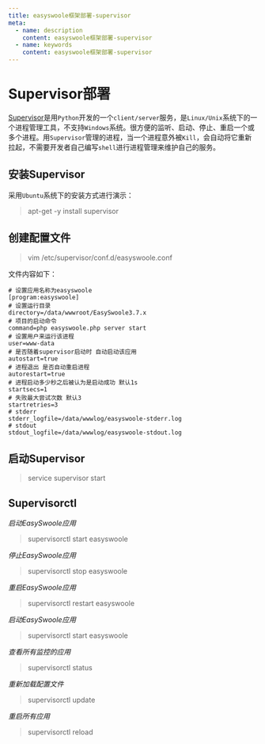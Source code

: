 ```yaml
---
title: easyswoole框架部署-supervisor
meta:
  - name: description
    content: easyswoole框架部署-supervisor
  - name: keywords
    content: easyswoole框架部署-supervisor
---
```


# Supervisor部署

[Supervisor](http://supervisord.org)是用`Python`开发的一个`client/server`服务，是`Linux/Unix`系统下的一个进程管理工具，不支持`Windows`系统。很方便的监听、启动、停止、重启一个或多个进程。用`Supervisor`管理的进程，当一个进程意外被`Kill`，会自动将它重新拉起，不需要开发者自己编写`shell`进行进程管理来维护自己的服务。

## 安装Supervisor

采用`Ubuntu`系统下的安装方式进行演示：

> apt-get -y install supervisor

## 创建配置文件

> vim /etc/supervisor/conf.d/easyswoole.conf

文件内容如下：
```
# 设置应用名称为easyswoole
[program:easyswoole]
# 设置运行目录
directory=/data/wwwroot/EasySwoole3.7.x
# 项目的启动命令
command=php easyswoole.php server start
# 设置用户来运行该进程
user=www-data
# 是否随着supervisor启动时 自动启动该应用
autostart=true
# 进程退出 是否自动重启进程
autorestart=true
# 进程启动多少秒之后被认为是启动成功 默认1s
startsecs=1
# 失败最大尝试次数 默认3
startretries=3
# stderr
stderr_logfile=/data/wwwlog/easyswoole-stderr.log
# stdout
stdout_logfile=/data/wwwlog/easyswoole-stdout.log
```

## 启动Supervisor

> service supervisor start

## Supervisorctl

*启动EasySwoole应用*
> supervisorctl start easyswoole

*停止EasySwoole应用*
> supervisorctl stop easyswoole

*重启EasySwoole应用*
> supervisorctl restart easyswoole

*启动EasySwoole应用*
> supervisorctl start easyswoole

*查看所有监控的应用*
> supervisorctl status

*重新加载配置文件*
> supervisorctl update

*重启所有应用*
> supervisorctl reload
